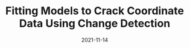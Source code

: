 ---
title: "Fitting Models to Crack Coordinate Data Using Change Detection"
collection: publications
permalink: /publications/2021-10-11-itting Models to Crack Coordinate Data Using Change Detection
excerpt: ''
date: 2021-11-14
venue: 'Proceedings of the 6th International Conference on Engineering Mechanics and Automation, (ICEMA)'
slidesurl: 'Updating'
paperurl: 'Updating'
citation: 'Cong Hieu Le, Tran Hiep Dinh, “Fitting Models to Crack Coordinate Data Using Change Detection,” in Proceedings of the 6th International Conference on Engineering Mechanics and Automation, (ICEMA), 2021, pp. 79-83'
---